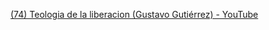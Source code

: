 [(74) Teologia de la liberacion (Gustavo Gutiérrez) - YouTube](https://www.youtube.com/watch?v=3iw1bV3rixw)